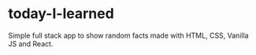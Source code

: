 # today-I-learned
Simple full stack app to show random facts made with HTML, CSS, Vanilla JS and React.
